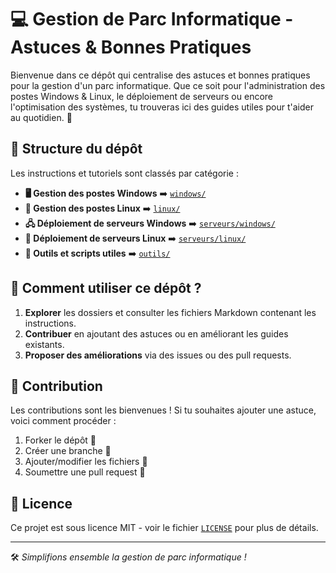 # 💻 Gestion de Parc Informatique - Astuces & Bonnes Pratiques

Bienvenue dans ce dépôt qui centralise des astuces et bonnes pratiques pour la gestion d'un parc informatique. Que ce soit pour l'administration des postes Windows & Linux, le déploiement de serveurs ou encore l'optimisation des systèmes, tu trouveras ici des guides utiles pour t'aider au quotidien. 🚀

## 📂 Structure du dépôt

Les instructions et tutoriels sont classés par catégorie :

- **🖥️ Gestion des postes Windows** ➡️ [`windows/`](windows/)
- **🐧 Gestion des postes Linux** ➡️ [`linux/`](linux/)
- **🖧 Déploiement de serveurs Windows** ➡️ [`serveurs/windows/`](serveurs/windows/)
- **📡 Déploiement de serveurs Linux** ➡️ [`serveurs/linux/`](serveurs/linux/)
- **🔧 Outils et scripts utiles** ➡️ [`outils/`](outils/)

## 🚀 Comment utiliser ce dépôt ?

1. **Explorer** les dossiers et consulter les fichiers Markdown contenant les instructions.
2. **Contribuer** en ajoutant des astuces ou en améliorant les guides existants.
3. **Proposer des améliorations** via des issues ou des pull requests. 

## 🤝 Contribution

Les contributions sont les bienvenues ! Si tu souhaites ajouter une astuce, voici comment procéder :

1. Forker le dépôt 🏴
2. Créer une branche 📌
3. Ajouter/modifier les fichiers 📄
4. Soumettre une pull request 🔄

## 📜 Licence

Ce projet est sous licence MIT - voir le fichier [`LICENSE`](LICENSE) pour plus de détails.

---

🛠️ *Simplifions ensemble la gestion de parc informatique !*
